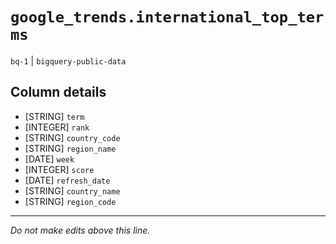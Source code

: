 # `google_trends.international_top_terms`
`bq-1` | `bigquery-public-data`

## Column details
* [STRING]    `term`
* [INTEGER]   `rank`
* [STRING]    `country_code`
* [STRING]    `region_name`
* [DATE]      `week`
* [INTEGER]   `score`
* [DATE]      `refresh_date`
* [STRING]    `country_name`
* [STRING]    `region_code`

-------------------------------------------------------------------------------
*Do not make edits above this line.*
